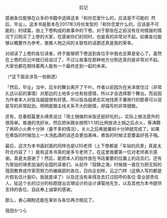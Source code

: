 <p align="center">后记</p>

感谢各位能够在众多的书籍中选择这本『和你恋爱什么的，应该是不可能的  然后，毕业』。这本书是那本在2017年3月份发型的『和你恋爱什么的，应该是不可能的』的续篇，由上下卷构成的故事中的下卷。对于那些在之前没有任何情报的情况下只购买了上卷的大家，在感谢你们的同时，也是真的非常对不起。如果各位能够以概要作为参考，类推人物之间的关联性的话那还真是我的荣幸。

对阅读了上卷的各位读者，终于能够把下卷送到各位手中我也总算是安心了。虽然在上卷的后记中就已经说过了，不过让故事在那种地方分割还真的是非常对不起。大家也都在期待着两人能有一个最终走到一起的未来。

（*这下面会涉及一些剧透）

「然后，毕业」当中，后半的舞台离开了千叶。作者以前因为在米泽居住过（非常久远以前的事情）对那边的土地多少也有些感情，所以才会选择那个舞台。而且因为作者本人对饭岛姐姐很有好感，所以饭岛姐弟去实地找房子兼旅行的那章可以说是写的非常起劲。明明是跟主线关系不大的剧情，却描写的非常细致。

还有，在春假篇里头靖贵说过「用土锅做的米饭还挺好吃的」，实际上做法意外的很简单。普通的洗好米，然后把米跟水按照1:1.1的比例放进土锅之后点火，等沸腾了再转小火煮十分钟（量不多的情况），关火之后再放置焖十分钟就完成了。如果在煮饭的时候加上一大汤匙酒的话还会更加美味，煮饭的时候注意要盖好孩子哦。

最后，这次为本书画封面的同样也是U35老师（上下卷都是「车站的风景」真是太符合内容了！）能有这本书真的是多亏老师了。在这里我要第一位对老师表示感谢。真是太感谢了！然后，能把本人的拙作放在书店重要的位置上的店员们，还有为笨拙的靖贵加油的全国的读者们，从前作『寂静之海』时候就一直在为把无知的筏田教育成作家而努力的编辑部的各位，日向企划样，云之门样（这俩人写的都是片假名估计是ID，我就直译了）以及还没有来得及去打过招呼的各位·营业部责任人，给这个长的过分的标题提出合理设计的设计课菊地先生，以及其他为本书提供支持的各位，自此奉上诚挚的感谢。

那么，衷心期盼还能在某处与各位再次相见了。

筏田かつら

